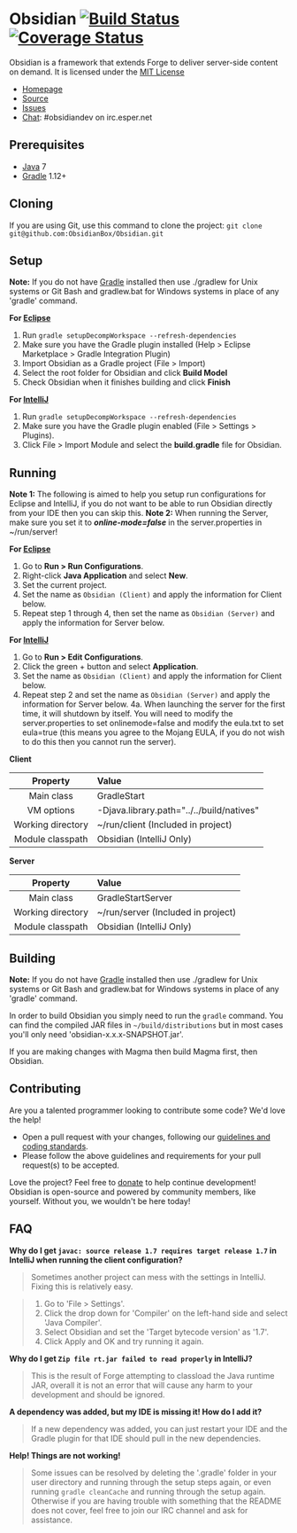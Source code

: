 Obsidian [![Build Status](https://travis-ci.org/ObsidianBox/Obsidian.png?branch=master)](https://travis-ci.org/ObsidianBox/Obsidian) [![Coverage Status](https://coveralls.io/repos/ObsidianBox/Obsidian/badge.png)](https://coveralls.io/r/ObsidianBox/Obsidian)
=============
Obsidian is a framework that extends Forge to deliver server-side content on demand. It is licensed under the [MIT License]

* [Homepage]
* [Source]
* [Issues]
* [Chat]: #obsidiandev on irc.esper.net

## Prerequisites
* [Java] 7
* [Gradle] 1.12+

## Cloning
If you are using Git, use this command to clone the project: `git clone git@github.com:ObsidianBox/Obsidian.git`

## Setup
__Note:__ If you do not have [Gradle] installed then use ./gradlew for Unix systems or Git Bash and gradlew.bat for Windows systems in place of any 'gradle' command.

__For [Eclipse]__  
  1. Run `gradle setupDecompWorkspace --refresh-dependencies`  
  2. Make sure you have the Gradle plugin installed (Help > Eclipse Marketplace > Gradle Integration Plugin)  
  3. Import Obsidian as a Gradle project (File > Import)
  4. Select the root folder for Obsidian and click **Build Model**
  5. Check Obsidian when it finishes building and click **Finish**

__For [IntelliJ]__  
  1. Run `gradle setupDecompWorkspace --refresh-dependencies`  
  2. Make sure you have the Gradle plugin enabled (File > Settings > Plugins).  
  3. Click File > Import Module and select the **build.gradle** file for Obsidian.

## Running
__Note 1:__ The following is aimed to help you setup run configurations for Eclipse and IntelliJ, if you do not want to be able to run Obsidian directly from your IDE then you can skip this.
__Note 2:__ When running the Server, make sure you set it to *__online-mode=false__* in the server.properties in ~/run/server!

__For [Eclipse]__  
  1. Go to **Run > Run Configurations**.  
  2. Right-click **Java Application** and select **New**.  
  3. Set the current project.  
  4. Set the name as `Obsidian (Client)` and apply the information for Client below.
  5. Repeat step 1 through 4, then set the name as `Obsidian (Server)` and apply the information for Server below.

__For [IntelliJ]__  
  1. Go to **Run > Edit Configurations**.  
  2. Click the green + button and select **Application**.  
  3. Set the name as `Obsidian (Client)` and apply the information for Client below.
  4. Repeat step 2 and set the name as `Obsidian (Server)` and apply the information for Server below.
  4a. When launching the server for the first time, it will shutdown by itself. You will need to modify the server.properties to set onlinemode=false and modify the eula.txt to set eula=true (this means you agree to the Mojang EULA, if you do not wish to do this then you cannot run the server).

__Client__

|     Property      | Value                                     |
|:-----------------:|:------------------------------------------|
|    Main class     | GradleStart                               |
|    VM options     | -Djava.library.path="../../build/natives" |
| Working directory | ~/run/client (Included in project)                                                                      |
| Module classpath  | Obsidian (IntelliJ Only)                                                                                |

__Server__

|     Property      | Value                              |
|:-----------------:|:-----------------------------------|
|    Main class     | GradleStartServer                  |
| Working directory | ~/run/server (Included in project) |
| Module classpath  | Obsidian (IntelliJ Only)           |


## Building
__Note:__ If you do not have [Gradle] installed then use ./gradlew for Unix systems or Git Bash and gradlew.bat for Windows systems in place of any 'gradle' command.

In order to build Obsidian you simply need to run the `gradle` command. You can find the compiled JAR files in `~/build/distributions` but in most cases you'll only need 'obsidian-x.x.x-SNAPSHOT.jar'.

If you are making changes with Magma then build Magma first, then Obsidian.

## Contributing
Are you a talented programmer looking to contribute some code? We'd love the help!
* Open a pull request with your changes, following our [guidelines and coding standards](http://wiki.obsidianbox.org/Contributing).
* Please follow the above guidelines and requirements for your pull request(s) to be accepted.

Love the project? Feel free to [donate] to help continue development! Obsidian is open-source and powered by community members, like yourself. Without you, we wouldn't be here today!

## FAQ
__Why do I get `javac: source release 1.7 requires target release 1.7` in IntelliJ when running the client configuration?__
>Sometimes another project can mess with the settings in IntelliJ. Fixing this is relatively easy.

>1. Go to 'File > Settings'.
>2. Click the drop down for 'Compiler' on the left-hand side and select 'Java Compiler'.
>3. Select Obsidian and set the 'Target bytecode version' as '1.7'.
>4. Click Apply and OK and try running it again.

__Why do I get `Zip file rt.jar failed to read properly` in IntelliJ?__
>This is the result of Forge attempting to classload the Java runtime JAR, overall it is not an error that will cause any harm to your development and should be ignored.

__A dependency was added, but my IDE is missing it! How do I add it?__
>If a new dependency was added, you can just restart your IDE and the Gradle plugin for that IDE should pull in the new dependencies.

__Help! Things are not working!__
>Some issues can be resolved by deleting the '.gradle' folder in your user directory and running through the setup steps again, or even running `gradle cleanCache` and running through the setup again. Otherwise if you are having trouble with something that the README does not cover, feel free to join our IRC channel and ask for assistance.

[Chat]: http://obsidianbox.org/chat/
[Donate]: http://obsidianbox.org/donate/
[Eclipse]: http://www.eclipse.org/
[Gradle]: http://www.gradle.org/
[Homepage]: http://obsidianbox.org/
[IntelliJ]: http://www.jetbrains.com/idea/
[Issues]: http://obsidianbox.org/community/support/
[Java]: http://java.oracle.com/
[Source]: https://github.com/ObsidianBox/Obsidian/
[MIT License]: http://www.tldrlegal.com/license/mit-license
